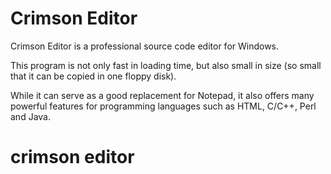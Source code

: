 # Crimson Editor
Crimson Editor is a professional source code editor for Windows.

This program is not only fast in loading time, but also small in size (so small that it can be copied in one floppy disk).

While it can serve as a good replacement for Notepad, it also offers many powerful features for programming languages such as HTML, C/C++, Perl and Java.
# crimson editor
